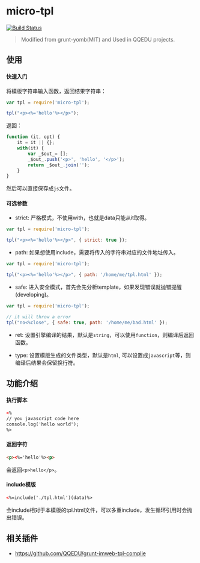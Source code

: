 micro-tpl
=========

[![Build Status](https://travis-ci.org/imweb/micro-tpl.svg?branch=master)](https://travis-ci.org/imweb/micro-tpl)

> Modified from grunt-yomb(MIT) and Used in QQEDU projects.

使用
---

#### 快速入门

将模版字符串输入函数，返回结果字符串：

```javascript
var tpl = require('micro-tpl');

tpl("<p><%='hello'%></p>");
```

返回：

```javascript
function (it, opt) {
    it = it || {};
    with(it) {
        var _$out_= [];
        _$out_.push('<p>', 'hello', '</p>');
        return _$out_.join('');
    }
}
```

然后可以直接保存成`js`文件。

#### 可选参数

* strict: 严格模式，不使用with，也就是data只能从it取得。

```javascript
var tpl = require('micro-tpl');

tpl("<p><%='hello'%></p>", { strict: true });
```

* path: 如果想使用include，需要将传入的字符串对应的文件地址传入。

```javascript
var tpl = require('micro-tpl');

tpl("<p><%='hello'%></p>", { path: '/home/me/tpl.html' });
```

* safe: 进入安全模式，首先会先分析template，如果发现错误就抛错提醒(developing)。

```javascript
var tpl = require('micro-tpl');

// it will throw a error
tpl("no<%close", { safe: true, path: '/home/me/bad.html' });
```

* ret: 设置引擎编译的结果，默认是`string`，可以使用`function`，则编译后返回函数。

* type: 设置模版生成的文件类型，默认是`html`, 可以设置成`javascript`等，则编译后结果会保留换行符。

功能介绍
--------

#### 执行脚本

```html
<% 
// you javascript code here
console.log('hello world'); 
%>
```

#### 返回字符

```html
<p><%='hello'%><p>
```
会返回`<p>hello</p>`。

#### include模版

```html
<%=include('./tpl.html')(data)%>
```
会include相对于本模版的tpl.html文件，可以多重include，发生循环引用时会抛出错误。


相关插件
--------

* https://github.com/QQEDU/grunt-imweb-tpl-complie
